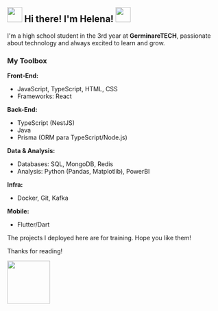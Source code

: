 ## <img src="https://www.icegif.com/wp-content/uploads/icegif-4144.gif" width="35" /> **Hi there! I'm Helena!** <img src="https://www.icegif.com/wp-content/uploads/icegif-4144.gif" width="35" />

I'm a high school student in the 3rd year at **GerminareTECH**, passionate about technology and always excited to learn and grow.

### **My Toolbox**  

**Front-End:**  
- JavaScript, TypeScript, HTML, CSS  
- Frameworks: React

**Back-End:**  
- TypeScript (NestJS)
- Java
- Prisma (ORM para TypeScript/Node.js)
  
**Data & Analysis:**  
- Databases: SQL, MongoDB, Redis  
- Analysis: Python (Pandas, Matplotlib), PowerBI

**Infra:**
- Docker, Git, Kafka

**Mobile:**
- Flutter/Dart

The projects I deployed here are for training. Hope you like them!
<p> Thanks for reading!</p>
<img src="https://s2.glbimg.com/MU_HOBQHWW68xx07g9NWMS4QQwg=/e.glbimg.com/og/ed/f/original/2021/11/30/giphy_1.gif" width='100' />
